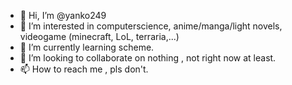 - 👋 Hi, I’m @yanko249
- 👀 I’m interested in computerscience, anime/manga/light novels, videogame (minecraft, LoL, terraria,...)
- 🌱 I’m currently learning scheme.
- 💞️ I’m looking to collaborate on nothing , not right now at least.
- 📫 How to reach me , pls don't.

<!---
yanko249/yanko249 is a ✨ special ✨ repository because its `README.md` (this file) appears on your GitHub profile.
You can click the Preview link to take a look at your changes.
--->
